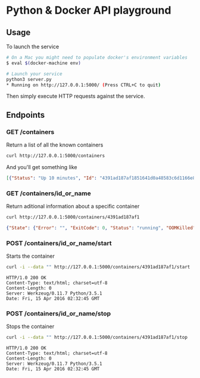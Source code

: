 # Python & Docker API playground

## Usage

To launch the service
```bash
# On a Mac you might need to populate docker's environment variables
$ eval $(docker-machine env)

# Launch your service
python3 server.py
* Running on http://127.0.0.1:5000/ (Press CTRL+C to quit)
```

Then simply execute HTTP requests against the service.

## Endpoints

### GET /containers
Return a list of all the known containers
```bash
curl http://127.0.0.1:5000/containers
```

And you'll get something like
```json
[{"Status": "Up 10 minutes", "Id": "4391ad187af1851641d0a48583c6d1166e8e79279a4bad319883dfa3c3f06a15", "Names": ["/dreamy_knuth"], "Image": "ubuntu"}]
```

### GET /containers/id_or_name
Return aditional information about a specific container
```bash
curl http://127.0.0.1:5000/containers/4391ad187af1
```

```json
{"State": {"Error": "", "ExitCode": 0, "Status": "running", "OOMKilled": false, "FinishedAt": "2016-04-15T02:17:40.281574062Z", "StartedAt": "2016-04-15T02:17:50.333913649Z", "Running": true, "Paused": false, "Pid": 5215, "Dead": false, "Restarting": false}, "Id": "4391ad187af1851641d0a48583c6d1166e8e79279a4bad319883dfa3c3f06a15"}
```

### POST /containers/id_or_name/start
Starts the container
```bash
curl -i --data "" http://127.0.0.1:5000/containers/4391ad187af1/start
```

```
HTTP/1.0 200 OK
Content-Type: text/html; charset=utf-8
Content-Length: 0
Server: Werkzeug/0.11.7 Python/3.5.1
Date: Fri, 15 Apr 2016 02:32:45 GMT

```

### POST /containers/id_or_name/stop
Stops the container

```bash
curl -i --data "" http://127.0.0.1:5000/containers/4391ad187af1/stop
```

```
HTTP/1.0 200 OK
Content-Type: text/html; charset=utf-8
Content-Length: 0
Server: Werkzeug/0.11.7 Python/3.5.1
Date: Fri, 15 Apr 2016 02:32:45 GMT

```
